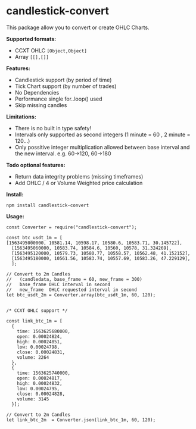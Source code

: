 # candlestick-convert
 
This package allow you to convert or create OHLC Charts.

**Supported formats:** 
- CCXT OHLC  ``` [Object,Object] ```
- Array  ``` [[],[]] ```

**Features:**
- Candlestick support (by period of time)
- Tick Chart support (by number of trades)
- No Dependencies
- Performance single for..loop() used
- Skip missing candles

**Limitations:**
- There is no built in type safety!
- Intervals only supported as second integers (1 minute = 60 , 2 minute = 120...)
- Only possitive integer multiplication allowed between base interval and the new interval. e.g. 60->120, 60->180


**Todo optional features:**
- Return data integrity problems (missing timeframes)
- Add OHLC / 4 or Volume Weighted price calculation

**Install:**
```
npm install candlestick-convert
```

**Usage:**
```
const Converter = require("candlestick-convert");

const btc_usdt_1m = [
[1563495000000, 10581.14, 10598.17, 10580.6, 10583.71, 30.145722],
  [1563495060000, 10583.74, 10584.6, 10560, 10578, 31.324269],
  [1563495120000, 10579.73, 10580.77, 10558.57, 10562.48, 41.152152],
  [1563495180000, 10561.56, 10583.74, 10557.69, 10583.26, 47.229129],
  ];

// Convert to 2m Candles
//   (candledata, base_frame = 60, new_frame = 300)  
//   base_frame OHLC interval in second 
//   new_frame  OHLC requested interval in second
let btc_usdt_2m = Converter.array(btc_usdt_1m, 60, 120);


/* CCXT OHLC support */

const link_btc_1m = [
  {
    time: 1563625680000,
    open: 0.00024824,
    high: 0.00024851,
    low: 0.00024798,
    close: 0.00024831,
    volume: 2264
  },
  {
    time: 1563625740000,
    open: 0.00024817,
    high: 0.00024832,
    low: 0.00024795,
    close: 0.00024828,
    volume: 3145
  }];

// Convert to 2m Candles
let link_btc_2m  = Converter.json(link_btc_1m, 60, 120);

```




